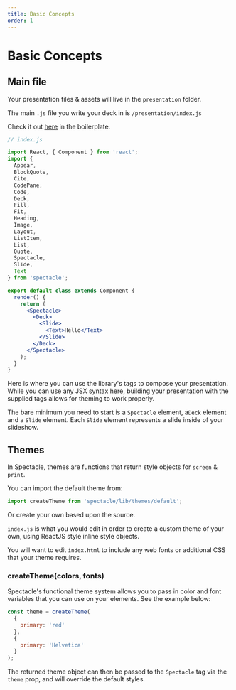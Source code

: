 ```yaml
---
title: Basic Concepts
order: 1
---
```

<a name="basic-concepts"></a>

# Basic Concepts

<a name="main-file"></a>

## Main file

Your presentation files & assets will live in the `presentation` folder.

The main `.js` file you write your deck in is `/presentation/index.js`

Check it out [here](https://github.com/FormidableLabs/spectacle-boilerplate/blob/master/presentation/index.js) in the boilerplate.

```jsx
// index.js

import React, { Component } from 'react';
import {
  Appear,
  BlockQuote,
  Cite,
  CodePane,
  Code,
  Deck,
  Fill,
  Fit,
  Heading,
  Image,
  Layout,
  ListItem,
  List,
  Quote,
  Spectacle,
  Slide,
  Text
} from 'spectacle';

export default class extends Component {
  render() {
    return (
      <Spectacle>
        <Deck>
          <Slide>
            <Text>Hello</Text>
          </Slide>
        </Deck>
      </Spectacle>
    );
  }
}
```

Here is where you can use the library's tags to compose your presentation. While you can use any JSX syntax here, building your presentation with the supplied tags allows for theming to work properly.

The bare minimum you need to start is a `Spectacle` element, a`Deck` element and a `Slide` element. Each `Slide` element represents a slide inside of your slideshow.

<a name="themes"></a>

## Themes

In Spectacle, themes are functions that return style objects for `screen` & `print`.

You can import the default theme from:

```jsx
import createTheme from 'spectacle/lib/themes/default';
```

Or create your own based upon the source.

`index.js` is what you would edit in order to create a custom theme of your own, using ReactJS style inline style objects.

You will want to edit `index.html` to include any web fonts or additional CSS that your theme requires.

<a name="createthemecolors-fonts"></a>

### createTheme(colors, fonts)

Spectacle's functional theme system allows you to pass in color and font variables that you can use on your elements. See the example below:

```jsx
const theme = createTheme(
  {
    primary: 'red'
  },
  {
    primary: 'Helvetica'
  }
);
```

The returned theme object can then be passed to the `Spectacle` tag via the `theme` prop, and will override the default styles.
